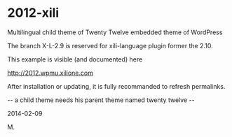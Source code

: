 2012-xili
=========

Multilingual child theme of Twenty Twelve embedded theme of WordPress


The branch X-L-2.9 is reserved for xili-language plugin former the 2.10.

This example is visible (and documented) here

http://2012.wpmu.xilione.com

After installation or updating, it is fully recommanded to refresh permalinks.

-- a child theme needs his parent theme named twenty twelve --

2014-02-09

M.
